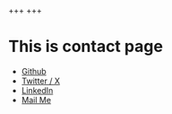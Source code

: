 +++
+++

# This is contact page

- [ Github ](https://github.com/adityadeshlahre)
- [ Twitter / X ](https://twitter.com/adityadeshlahre)
- [ LinkedIn ](https://linkedin.com/in/adityadeshlahre)
- [ Mail Me ](mailto:wymaditya@gmail.com)
